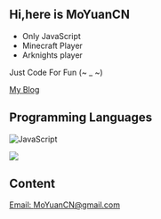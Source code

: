 ## Hi,here is MoYuanCN
* Only JavaScript
* Minecraft Player
* Arknights player

Just Code For Fun (~ _ ~)

[My Blog](https://MoYuanCN.vip)

## Programming Languages
![JavaScript](https://img.shields.io/badge/-JavaScript-f7df1e?style=flat-square&logo=JavaScript&labelColor=f7df1e&logoColor=000)

![](https://github-readme-stats.vercel.app/api/top-langs?username=MoYuanCN&layout=compact)

## Content
[Email: MoYuanCN@gmail.com](mailto:MoYuanCN@gmail.com)
